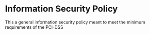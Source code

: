 Information Security Policy 
===========================
This a general information security policy meant to meet the minimum requirements of the PCI-DSS
